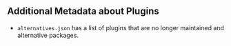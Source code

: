 ## Additional Metadata about Plugins

- `alternatives.json` has a list of plugins that are no longer maintained and alternative packages.

